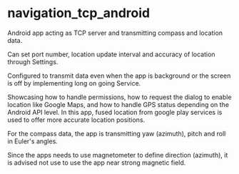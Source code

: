 # navigation_tcp_android

Android app acting as TCP server and transmitting compass and location data.

Can set port number, location update interval and accuracy of location through Settings.

Configured to transmit data even when the app is background or the screen is off by implementing long on going Service.

Showcasing how to handle permissions, how to request the dialog to enable location like Google Maps, and how to handle GPS status depending on the Android API level. In this app, fused location from google play services is used to offer more accurate location positions.

For the compass data, the app is transmitting yaw (azimuth), pitch and roll in Euler's angles.

Since the apps needs to use magnetometer to define direction (azimuth), it is advised not use to use the app near strong magnetic field.
